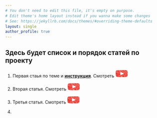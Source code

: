 ```yaml
---
# You don't need to edit this file, it's empty on purpose.
# Edit theme's home layout instead if you wanna make some changes
# See: https://jekyllrb.com/docs/themes/#overriding-theme-defaults
layout: single
author_profile: true
---
```

## Здесь будет список и порядок статей по проекту
1. Первая стаья по теме и **[инструкция](https://fondurat-it.github.io/blog/post-sacha/)**. Смотреть <a href="https://youtube.com">
  <img src="assets/images/youtube.jpg" width="40" height="25" width="60" alt="Смотреть"></a>
  
3. Вторая статья. Смотреть <a href="https://youtube.com">
  <img src="assets/images/youtube.jpg" width="40" height="25" width="60" alt="Смотреть"></a>
4. Третья статья. Смотреть <a href="https://youtube.com">
  <img src="assets/images/youtube.jpg" width="40" height="25" width="60" alt="Смотреть"></a>
5. 
